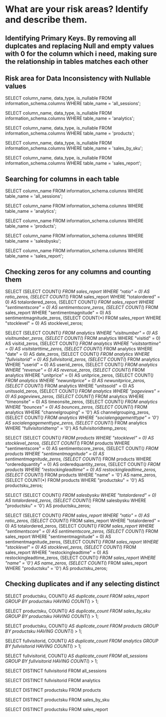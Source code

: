 # What are your risk areas? Identify and describe them.

## Identifying Primary Keys. By removing all duplcates and replacing Null and empty values with 0 for the column which i need, making sure the relationship in tables matches each other

## Risk area for Data Inconsistency with Nullable values


SELECT column_name, data_type, is_nullable
FROM information_schema.columns
WHERE table_name = 'all_sessions';

SELECT column_name, data_type, is_nullable
FROM information_schema.columns
WHERE table_name = 'analytics';

SELECT column_name, data_type, is_nullable
FROM information_schema.columns
WHERE table_name = 'products';

SELECT column_name, data_type, is_nullable
FROM information_schema.columns
WHERE table_name = 'sales_by_sku';

SELECT column_name, data_type, is_nullable
FROM information_schema.columns
WHERE table_name = 'sales_report';


## Searching for columns in each table

SELECT column_name
FROM information_schema.columns
WHERE table_name = 'all_sessions';

SELECT column_name
FROM information_schema.columns
WHERE table_name = 'analytics';

SELECT column_name
FROM information_schema.columns
WHERE table_name = 'products';


SELECT column_name
FROM information_schema.columns
WHERE table_name = 'salesbysku';

SELECT column_name
FROM information_schema.columns
WHERE table_name = 'sales_report';

## Checking zeros for any columns and counting them

SELECT 
    (SELECT COUNT(*) FROM sales_report WHERE "ratio" = 0) AS ratio_zeros,
    (SELECT COUNT(*) FROM sales_report WHERE "totalordered" = 0) AS totalordered_zeros,
    (SELECT COUNT(*) FROM sales_report WHERE "sentimentscore" = 0) AS sentimentscore_zeros,
    (SELECT COUNT(*) FROM sales_report WHERE "sentimentmagnitude" = 0) AS sentimentmagnitude_zeros,
    (SELECT COUNT(*) FROM sales_report WHERE "stocklevel" = 0) AS stocklevel_zeros;



SELECT 
    (SELECT COUNT(*) FROM analytics WHERE "visitnumber" = 0) AS visitnumber_zeros,
    (SELECT COUNT(*) FROM analytics WHERE "visitid" = 0) AS visitid_zeros,
    (SELECT COUNT(*) FROM analytics WHERE "visitstarttime" = 0) AS visitstarttime_zeros,
    (SELECT COUNT(*) FROM analytics WHERE "date" = 0) AS date_zeros,
    (SELECT COUNT(*) FROM analytics WHERE "fullvisitorid" = 0) AS fullvisitorid_zeros,
    (SELECT COUNT(*) FROM analytics WHERE "userid" = 0) AS userid_zeros,
    (SELECT COUNT(*) FROM analytics WHERE "revenue" = 0) AS revenue_zeros,
    (SELECT COUNT(*) FROM analytics WHERE "unitprice" = 0) AS unitprice_zeros,
    (SELECT COUNT(*) FROM analytics WHERE "newunitprice" = 0) AS newunitprice_zeros,
    (SELECT COUNT(*) FROM analytics WHERE "unitssold" = 0) AS unitssold_zeros,
    (SELECT COUNT(*) FROM analytics WHERE "pageviews" = 0) AS pageviews_zeros,
    (SELECT COUNT(*) FROM analytics WHERE "timeonsite" = 0) AS timeonsite_zeros,
    (SELECT COUNT(*) FROM analytics WHERE "bounces" = 0) AS bounces_zeros,
    (SELECT COUNT(*) FROM analytics WHERE "channelgrouping" = '0') AS channelgrouping_zeros,
    (SELECT COUNT(*) FROM analytics WHERE "socialengagementtype" = '0') AS socialengagementtype_zeros,
    (SELECT COUNT(*) FROM analytics WHERE "fullvisitoridtemp" = '0') AS fullvisitoridtemp_zeros;


SELECT 
    (SELECT COUNT(*) FROM products WHERE "stocklevel" = 0) AS stocklevel_zeros,
    (SELECT COUNT(*) FROM products WHERE "sentimentscore" = 0) AS sentimentscore_zeros,
    (SELECT COUNT(*) FROM products WHERE "sentimentmagnitude" = 0) AS sentimentmagnitude_zeros,
    (SELECT COUNT(*) FROM products WHERE "orderedquantity" = 0) AS orderedquantity_zeros,
    (SELECT COUNT(*) FROM products WHERE "restockingleadtime" = 0) AS restockingleadtime_zeros,
    (SELECT COUNT(*) FROM products WHERE "name" = '0') AS name_zeros,
    (SELECT COUNT(*) FROM products WHERE "productsku" = '0') AS productsku_zeros;


SELECT 
    (SELECT COUNT(*) FROM salesbysku WHERE "totalordered" = 0) AS totalordered_zeros,
    (SELECT COUNT(*) FROM salesbysku WHERE "productsku" = '0') AS productsku_zeros;

SELECT 
    (SELECT COUNT(*) FROM sales_report WHERE "ratio" = 0) AS ratio_zeros,
    (SELECT COUNT(*) FROM sales_report WHERE "totalordered" = 0) AS totalordered_zeros,
    (SELECT COUNT(*) FROM sales_report WHERE "sentimentscore" = 0) AS sentimentscore_zeros,
    (SELECT COUNT(*) FROM sales_report WHERE "sentimentmagnitude" = 0) AS sentimentmagnitude_zeros,
    (SELECT COUNT(*) FROM sales_report WHERE "stocklevel" = 0) AS stocklevel_zeros,
    (SELECT COUNT(*) FROM sales_report WHERE "restockingleadtime" = 0) AS restockingleadtime_zeros,
    (SELECT COUNT(*) FROM sales_report WHERE "name" = '0') AS name_zeros,
    (SELECT COUNT(*) FROM sales_report WHERE "productsku" = '0') AS productsku_zeros;


## Checking duplicates and if any selecting distinct


SELECT productsku, COUNT(*) AS duplicate_count
FROM sales_report
GROUP BY productsku
HAVING COUNT(*) > 1;

SELECT productsku, COUNT(*) AS duplicate_count
FROM sales_by_sku
GROUP BY productsku
HAVING COUNT(*) > 1;

SELECT productsku, COUNT(*) AS duplicate_count
FROM products
GROUP BY productsku
HAVING COUNT(*) > 1;

SELECT fullvisitorid, COUNT(*) AS duplicate_count
FROM analytics
GROUP BY fullvisitorid
HAVING COUNT(*) > 1;

SELECT fullvisitorid, COUNT(*) AS duplicate_count
FROM all_sessions
GROUP BY fullvisitorid
HAVING COUNT(*) > 1;


SELECT DISTINCT fullvisitorid FROM all_sessions

SELECT DISTINCT fullvisitorid FROM analytics

SELECT DISTINCT productsku FROM products

SELECT DISTINCT productsku FROM sales_by_sku

SELECT DISTINCT productsku FROM sales_report